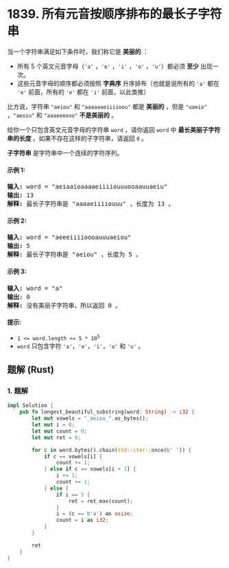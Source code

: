 # 1839. 所有元音按顺序排布的最长子字符串
当一个字符串满足如下条件时，我们称它是 **美丽的** ：

* 所有 5 个英文元音字母（`'a'` ，`'e'` ，`'i'` ，`'o'` ，`'u'`）都必须 **至少** 出现一次。
* 这些元音字母的顺序都必须按照 **字典序** 升序排布（也就是说所有的 `'a'` 都在 `'e'` 前面，所有的 `'e'` 都在 `'i'` 前面，以此类推）

比方说，字符串 `"aeiou"` 和 `"aaaaaaeiiiioou"` 都是 **美丽的** ，但是 `"uaeio"` ，`"aeoiu"` 和 `"aaaeeeooo"` **不是美丽的** 。

给你一个只包含英文元音字母的字符串 `word` ，请你返回 `word` 中 **最长美丽子字符串的长度** 。如果不存在这样的子字符串，请返回 `0` 。

**子字符串** 是字符串中一个连续的字符序列。

#### 示例 1:
<pre>
<strong>输入:</strong> word = "aeiaaioaaaaeiiiiouuuooaauuaeiu"
<strong>输出:</strong> 13
<strong>解释:</strong> 最长子字符串是 "aaaaeiiiiouuu" ，长度为 13 。
</pre>

#### 示例 2:
<pre>
<strong>输入:</strong> word = "aeeeiiiioooauuuaeiou"
<strong>输出:</strong> 5
<strong>解释:</strong> 最长子字符串是 "aeiou" ，长度为 5 。
</pre>

#### 示例 3:
<pre>
<strong>输入:</strong> word = "a"
<strong>输出:</strong> 0
<strong>解释:</strong> 没有美丽子字符串，所以返回 0 。
</pre>

#### 提示:
* <code>1 <= word.length <= 5 * 10<sup>5</sup></code>
* `word` 只包含字符 `'a'`，`'e'`，`'i'`，`'o'` 和 `'u'` 。

## 题解 (Rust)

### 1. 题解
```Rust
impl Solution {
    pub fn longest_beautiful_substring(word: String) -> i32 {
        let mut vowels = "_aeiou_".as_bytes();
        let mut i = 0;
        let mut count = 0;
        let mut ret = 0;

        for c in word.bytes().chain(std::iter::once(b' ')) {
            if c == vowels[i] {
                count += 1;
            } else if c == vowels[i + 1] {
                i += 1;
                count += 1;
            } else {
                if i == 5 {
                    ret = ret.max(count);
                }
                i = (c == b'a') as usize;
                count = i as i32;
            }
        }

        ret
    }
}
```
